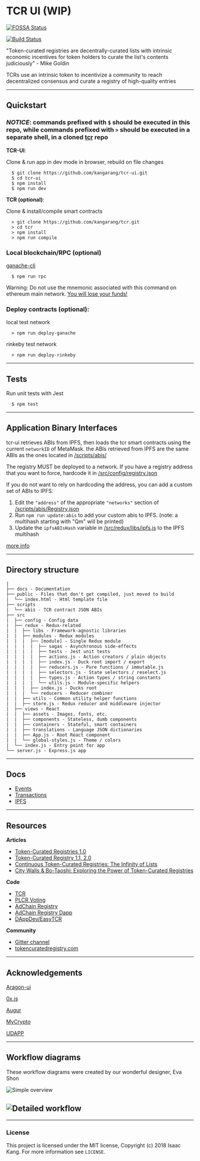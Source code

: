 # TCR UI (WIP)

<!-- license -->

[![FOSSA Status](https://app.fossa.io/api/projects/git%2Bgithub.com%2Fkangarang%2Ftcr-ui.svg?type=shield)](https://app.fossa.io/projects/git%2Bgithub.com%2Fkangarang%2Ftcr-ui?ref=badge_shield)

<!-- travis-ci -->

[![Build Status](https://travis-ci.org/kangarang/tcr-ui.svg?branch=master)](https://travis-ci.org/kangarang/tcr-ui)

"Token-curated registries are decentrally-curated lists with intrinsic economic incentives for token holders to curate the list's contents judiciously" - Mike Goldin

TCRs use an intrinsic token to incentivize a community to reach decentralized consensus and curate a registry of high-quality entries

---

## Quickstart

### _NOTICE_: commands prefixed with **`$`** should be executed in this repo, while commands prefixed with **`>`** should be executed in a **separate shell**, in a cloned [tcr](https://github.com/kangarang/tcr) repo

**TCR-UI**:

Clone & run app in dev mode in browser, rebuild on file changes

```
  $ git clone https://github.com/kangarang/tcr-ui.git
  $ cd tcr-ui
  $ npm install
  $ npm run dev
```

**TCR (optional)**:

Clone & install/compile smart contracts

```
  > git clone https://github.com/kangarang/tcr.git
  > cd tcr
  > npm install
  > npm run compile
```

### **Local blockchain/RPC (optional)**

[ganache-cli](https://github.com/trufflesuite/ganache-cli)

```
  $ npm run rpc
```

Warning: Do not use the mnemonic associated with this command on ethereum main network. [You will lose your funds!](https://www.reddit.com/r/ethereum/comments/7z4n6a/people_are_using_the_hardcoded_ganache_seedphrase/)

### **Deploy contracts (optional)**:

local test network

```
  > npm run deploy-ganache
```

rinkeby test network

```
  > npm run deploy-rinkeby
```

---

## **Tests**

Run unit tests with Jest

```
  $ npm test
```

---

## Application Binary Interfaces

tcr-ui retrieves ABIs from IPFS, then loads the tcr smart contracts using the current `networkID` of MetaMask. the ABIs retrieved from IPFS are the same ABIs as the ones located in [/scripts/abis/](https://github.com/kangarang/tcr-ui/tree/master/scripts/abis)

The registry MUST be deployed to a network. If you have a registry address that you want to force, hardcode it in [/src/config/registry.json](../src/config/registry.json)

If you do not want to rely on hardcoding the address, you can add a custom set of ABIs to IPFS:

1.  Edit the `"address"` of the appropriate `"networks"` section of [/scripts/abis/Registry.json](../scripts/abis/Registry.json)
1.  Run `npm run update:abis` to add your custom abis to IPFS. (note: a multihash starting with "Qm" will be printed)
1.  Update the `ipfsABIsHash` variable in [/src/redux/libs/ipfs.js](../src/redux/libs/ipfs.js) to the IPFS multihash

[more info](./docs/IPFS.md)

---

## Directory structure

```
|
├── docs - Documentation
├── public - Files that don't get compiled, just moved to build
|  └── index.html - Html template file
├── scripts
|  └── abis - TCR contract JSON ABIs
├── src
|  ├── config - Config data
|  ├── redux - Redux-related
|  |  ├── libs - Framework-agnostic libraries
|  |  ├── modules - Redux modules
|  |  |  ├── [module] - Single Redux module
|  |  |  |  ├── sagas - Asynchronous side-effects
|  |  |  |  ├── tests - Jest unit tests
|  |  |  |  ├── actions.js - Action creators / plain objects
|  |  |  |  ├── index.js - Duck root import / export
|  |  |  |  ├── reducers.js - Pure functions / immutable.js
|  |  |  |  ├── selectors.js - State selectors / reselect.js
|  |  |  |  ├── types.js - Action types / string constants
|  |  |  |  └── utils.js - Module-specific helpers
|  |  |  ├── index.js - Ducks root
|  |  |  └── reducers - Reducer combiner
|  |  ├── utils - Common utility helper functions
|  |  ├── store.js - Redux reducer and middleware injector
|  ├── views - React
|  |  ├── assets - Images, fonts, etc.
|  |  ├── components - Stateless, dumb components
|  |  ├── containers - Stateful, smart containers
|  |  ├── translations - Language JSON dictionaries
|  |  ├── App.js - Root React component
|  |  └── global-styles.js - Theme / colors
|  └── index.js - Entry point for app
└── server.js - Express.js app
```

---

## Docs

* [Events](./docs/Events.md)
* [Transactions](./docs/Transactions.md)
* [IPFS](./docs/IPFS.md)

---

## Resources

**Articles**

* [Token-Curated Registries 1.0](https://medium.com/@ilovebagels/token-curated-registries-1-0-61a232f8dac7)
* [Token-Curated Registry 1.1, 2.0](https://medium.com/@ilovebagels/token-curated-registries-1-1-2-0-tcrs-new-theory-and-dev-updates-34c9f079f33d)
* [Continuous Token-Curated Registries: The Infinity of Lists](https://medium.com/@simondlr/continuous-token-curated-registries-the-infinity-of-lists-69024c9eb70d)
* [City Walls & Bo-Taoshi: Exploring the Power of Token-Curated Registries](https://medium.com/@simondlr/city-walls-bo-taoshi-exploring-the-power-of-token-curated-registries-588f208c17d5)

**Code**

* [TCR](https://github.com/skmgoldin/tcr)
* [PLCR Voting](https://github.com/ConsenSys/PLCRVoting)
* [AdChain Registry](https://github.com/AdChain/AdChainRegistry)
* [AdChain Registry Dapp](https://github.com/AdChain/AdChainRegistryDapp)
* [DAppDev/EasyTCR](https://github.com/DAppDevConsulting/EasyTCR)

**Community**

* [Gitter channel](https://gitter.im/Curation-Markets/Lobby)
* [tokencuratedregistry.com](https://medium.com/@tokencuratedregistry)

---

## Acknowledgements

[Aragon-ui](https://github.com/aragon/aragon-ui/tree/master/src/components)

[0x.js](https://github.com/0xProject/0x.js/tree/development/packages)

[Augur](https://github.com/AugurProject/augur/tree/seadragon/src/utils)

[MyCrypto](https://github.com/MyCryptoHQ/MyCrypto/tree/develop/common/utils)

[UDAPP](https://github.com/kumavis/udapp)

---

## Workflow diagrams

These workflow diagrams were created by our wonderful designer, Eva Shon

![Simple overview](https://s3.amazonaws.com/elasticbeanstalk-us-east-1-167611752874/simple-overview.png)

## ![Detailed workflow](https://s3.amazonaws.com/elasticbeanstalk-us-east-1-167611752874/detailed-workflow.png)

---

### License

This project is licensed under the MIT license, Copyright (c) 2018 Isaac Kang. For more information see `LICENSE`.

